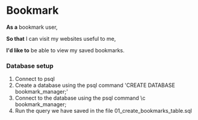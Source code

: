 # Bookmark


**As a** bookmark user,

**So that** I can visit my websites useful to me,

**I'd like to** be able to view my saved bookmarks.


### Database setup

1. Connect to psql
2. Create a database using the psql command 'CREATE DATABASE bookmark_manager;'
3. Connect to the database using the psql command \c bookmark_manager;
4. Run the query we have saved in the file 01_create_bookmarks_table.sql
